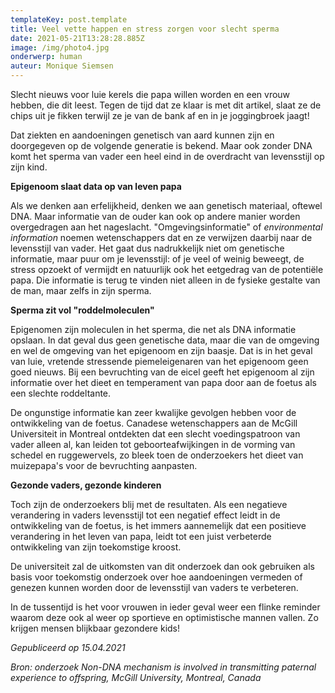 ```yaml
---
templateKey: post.template
title: Veel vette happen en stress zorgen voor slecht sperma
date: 2021-05-21T13:28:28.885Z
image: /img/photo4.jpg
onderwerp: human
auteur: Monique Siemsen
---
```

Slecht nieuws voor luie kerels die papa willen worden en een vrouw hebben, die dit leest. Tegen de tijd dat ze klaar is met dit artikel, slaat ze de chips uit je fikken terwijl ze je van de bank af en in je joggingbroek jaagt!

Dat ziekten en aandoeningen genetisch van aard kunnen zijn en doorgegeven op de volgende generatie is bekend. Maar ook zonder DNA komt het sperma van vader een heel eind in de overdracht van levensstijl op zijn kind.

**Epigenoom slaat data op van leven papa**

Als we denken aan erfelijkheid, denken we aan genetisch materiaal, oftewel DNA. Maar informatie van de ouder kan ook op andere manier worden overgedragen aan het nageslacht. &quot;Omgevingsinformatie&quot; of _environmental information_ noemen wetenschappers dat en ze verwijzen daarbij naar de levensstijl van vader. Het gaat dus nadrukkelijk niet om genetische informatie, maar puur om je levensstijl: of je veel of weinig beweegt, de stress opzoekt of vermijdt en natuurlijk ook het eetgedrag van de potentiële papa. Die informatie is terug te vinden niet alleen in de fysieke gestalte van de man, maar zelfs in zijn sperma.

**Sperma zit vol &quot;roddelmoleculen&quot;**

Epigenomen zijn moleculen in het sperma, die net als DNA informatie opslaan. In dat geval dus geen genetische data, maar die van de omgeving en wel de omgeving van het epigenoom en zijn baasje. Dat is in het geval van luie, vretende stressende piemeleigenaren van het epigenoom geen goed nieuws. Bij een bevruchting van de eicel geeft het epigenoom al zijn informatie over het dieet en temperament van papa door aan de foetus als een slechte roddeltante.

De ongunstige informatie kan zeer kwalijke gevolgen hebben voor de ontwikkeling van de foetus. Canadese wetenschappers aan de McGill Universiteit in Montreal ontdekten dat een slecht voedingspatroon van vader alleen al, kan leiden tot geboorteafwijkingen in de vorming van schedel en ruggewervels, zo bleek toen de onderzoekers het dieet van muizepapa&#39;s voor de bevruchting aanpasten.

**Gezonde vaders, gezonde kinderen**

Toch zijn de onderzoekers blij met de resultaten. Als een negatieve verandering in vaders levensstijl tot een negatief effect leidt in de ontwikkeling van de foetus, is het immers aannemelijk dat een positieve verandering in het leven van papa, leidt tot een juist verbeterde ontwikkeling van zijn toekomstige kroost.

De universiteit zal de uitkomsten van dit onderzoek dan ook gebruiken als basis voor toekomstig onderzoek over hoe aandoeningen vermeden of genezen kunnen worden door de levensstijl van vaders te verbeteren.

In de tussentijd is het voor vrouwen in ieder geval weer een flinke reminder waarom deze ook al weer op sportieve en optimistische mannen vallen. Zo krijgen mensen blijkbaar gezondere kids!

_Gepubliceerd op 15.04.2021_

_Bron: onderzoek Non-DNA mechanism is involved in transmitting paternal experience to offspring, McGill University, Montreal, Canada_